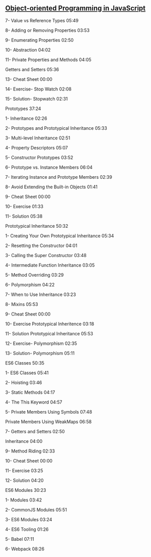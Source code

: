 ## [Object-oriented Programming in JavaScript](https://coursehunter.net/course/obektno-orientirovannoe-programmirovanie-v-javascript)

7- Value vs Reference Types
05:49

8- Adding or Removing Properties
03:53

9- Enumerating Properties
02:50

10- Abstraction
04:02

11- Private Properties and Methods
04:05

Getters and Setters
05:36

13- Cheat Sheet
00:00

14- Exercise- Stop Watch
02:08

15- Solution- Stopwatch
02:31

Prototypes
37:24

1- Inheritance
02:26

2- Prototypes and Prototypical Inheritance
05:33

3- Multi-level Inheritance
02:51

4- Property Descriptors
05:07

5- Constructor Prototypes
03:52

6- Prototype vs. Instance Members
06:04

7- Iterating Instance and Prototype Members
02:39

8- Avoid Extending the Built-in Objects
01:41

9- Cheat Sheet
00:00

10- Exercise
01:33

11- Solution
05:38

Prototypical Inheritance
50:32

1- Creating Your Own Prototypical Inheritance
05:34

2- Resetting the Constructor
04:01

3- Calling the Super Constructor
03:48

4- Intermediate Function Inheritance
03:05

5- Method Overriding
03:29

6- Polymorphism
04:22

7- When to Use Inheritance
03:23

8- Mixins
05:53

9- Cheat Sheet
00:00

10- Exercise Prototypical Inheritence
03:18

11- Solution Prototypical Inheritance
05:53

12- Exercise- Polymorphism
02:35

13- Solution- Polymorphism
05:11

ES6 Classes
50:35

1- ES6 Classes
05:41

2- Hoisting
03:46

3- Static Methods
04:17

4- The This Keyword
04:57

5- Private Members Using Symbols
07:48

Private Members Using WeakMaps
06:58

7- Getters and Setters
02:50

Inheritance
04:00

9- Method Riding
02:33

10- Cheat Sheet
00:00

11- Exercise
03:25

12- Solution
04:20

ES6 Modules
30:23

1- Modules
03:42

2- CommonJS Modules
05:51

3- ES6 Modules
03:24

4- ES6 Tooling
01:26

5- Babel
07:11

6- Webpack
08:26
